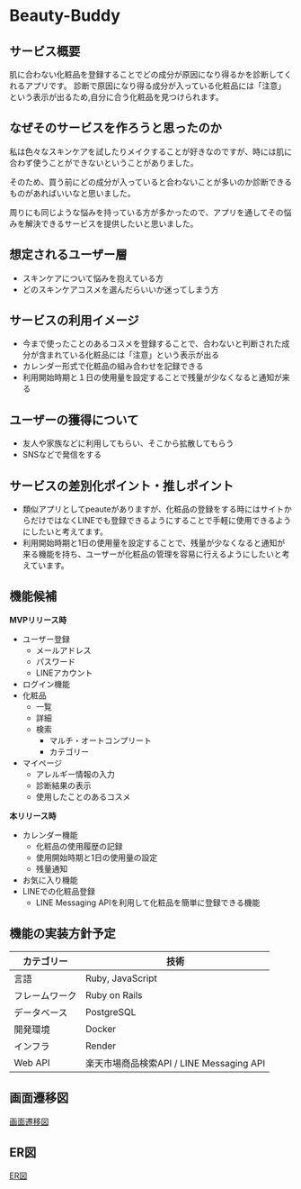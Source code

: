 # Beauty-Buddy
## サービス概要
肌に合わない化粧品を登録することでどの成分が原因になり得るかを診断してくれるアプリです。
診断で原因になり得る成分が入っている化粧品には「注意」という表示が出るため,自分に合う化粧品を見つけられます。

## なぜそのサービスを作ろうと思ったのか

私は色々なスキンケアを試したりメイクすることが好きなのですが、時には肌に合わず使うことができないということがありました。

そのため、買う前にどの成分が入っていると合わないことが多いのか診断できるものがあればいいなと思いました。

周りにも同じような悩みを持っている方が多かったので、アプリを通してその悩みを解決できるサービスを提供したいと思いました。

## 想定されるユーザー層

- スキンケアについて悩みを抱えている方
- どのスキンケアコスメを選んだらいいか迷ってしまう方

## **サービスの利用イメージ**

- 今まで使ったことのあるコスメを登録することで、合わないと判断された成分が含まれている化粧品には「注意」という表示が出る
- カレンダー形式で化粧品の組み合わせを記録できる
- 利用開始時期と１日の使用量を設定することで残量が少なくなると通知が来る

## **ユーザーの獲得について**

- 友人や家族などに利用してもらい、そこから拡散してもらう
- SNSなどで発信をする

## **サービスの差別化ポイント・推しポイント**

- 類似アプリとしてpeauteがありますが、化粧品の登録をする時にはサイトからだけではなくLINEでも登録できるようにすることで手軽に使用できるようにしたいと考えてます。
- 利用開始時期と1日の使用量を設定することで、残量が少なくなると通知が来る機能を持ち、ユーザーが化粧品の管理を容易に行えるようにしたいと考えています。

## **機能候補**

**MVPリリース時**

- ユーザー登録
    - メールアドレス
    - パスワード
    - LINEアカウント
- ログイン機能
- 化粧品
    - 一覧
    - 詳細
    - 検索
        - マルチ・オートコンプリート
        - カテゴリー
- マイページ
    - アレルギー情報の入力
    - 診断結果の表示
    - 使用したことのあるコスメ

**本リリース時**

- カレンダー機能
    - 化粧品の使用履歴の記録
    - 使用開始時期と1日の使用量の設定
    - 残量通知
- お気に入り機能
- LINEでの化粧品登録
    - LINE Messaging APIを利用して化粧品を簡単に登録できる機能

## **機能の実装方針予定**
|カテゴリー|技術|
| ----|----|
|言語|Ruby, JavaScript|
|フレームワーク|Ruby on Rails|
|データベース|PostgreSQL|
|開発環境|Docker|
|インフラ|Render|
|Web API|楽天市場商品検索API / LINE Messaging API|

## 画面遷移図
[画面遷移図](https://www.figma.com/design/NGxB66DrYIOhnE8fVl6EGL/beauty-buddy?m=auto&t=ClRXHPxFz6QmVj1u-6)

## ER図
[ER図](https://viewer.diagrams.net/?tags=%7B%7D&lightbox=1&highlight=0000ff&edit=_blank&layers=1&nav=1&title=beautybuddy.drawio#R%3Cmxfile%3E%3Cdiagram%20name%3D%22%E3%83%9A%E3%83%BC%E3%82%B81%22%20id%3D%22rJRSo4sX90WL3lKDXIOX%22%3E7Z1dc5tI1sc%2Fy3PhqmcuNCWQ0MvlyEkmM%2BvUppLMZmduXFjCMmsEWkCxPZ9%2Bm5dGSN1IICEacf5TUxULYSR3%2F%2Fv075zuPudmcLt6%2FdU310%2BfvIXl3Oj9xevN4N2Nrg%2BG4yH7J7ryllzRJ8YoubL07UVyrb%2B98NX%2B20ouavzqxl5YQXotuRR6nhPa692Lc891rXm4c830fe9l97ZHz1nsXFibS0u48HVuOuLV7%2FYifEquTvTx9vpHy14%2B8U%2FWRtPknZXJb07%2FkuDJXHgvuUuD9zeDW9%2FzwuSn1eut5UStt9suHwrezb6Yb7lhmV%2BwJ6Hxr19%2B%2F%2Frx%2Fdfffv9j81fw%2FP2hlz7lh%2Bls0j%2F4j8Dyg%2FQbh2%2B8GdiXX0c%2FhuZDdGkWhKYfpr016LMLrP1D03Ytn13Q4teOY64DO749ufJkO4s7883bhPxB%2FNXs0X61Fl%2BSzoruZf12xx4WvYwe%2Fsge%2FjX9MtHbpmMvXfbznP3p0SfOfCtg3%2BXODML0jqdw5aQ%2FvjzZofV1bc6j335hMmXXxLbjDWH5ofWau5S25a%2BWt7JC%2F43dkr7bG6f9mip7yBX7spWJPkmvPeUkMuSCMFNpLrNnb3uP%2FZB2YIXONITOPNyPXyI5zp483%2F476j0nbe1838avX%2ByVY7pM5%2BZi79LMiwd23Ee249x6jhcJwPVcS9BAdNPC99bfTH9phemFtWe7YdwOxoz9z1rmtv%2BzcWOw73rLXmvb1%2Bz%2F6HY%2FvPXcIPSZ1qJnWKzLX6yo22eht04f6liP%2FPl%2B2u7Rzw9eGHorUSCiGA4OleMKSRUxKCmIwaX0MBL08PkfhYpgf39om84XZkRNd%2Bkk%2FRfbVHPbf5JOljZ71tT7fbA%2Fkj3WnI9ObBaf7MXCck8ZuwcHw%2FHuyvXPqGL3pA%2FbNlrlp5kOs2CuGbKhtHEXgdDn2fc8XQZjQQbsdrUy4AY8uXcWsB623eVd8pujPZ0YLdHJ626v5jpaM2rVTanH1Sucp5f153vz3X%2F%2B%2FLz6p%2Fb986fh8xcZHDzYy8juQjynikeXUMK4VvGUeVoDRmcCFinFIv1mWERitJplkWl5PTRjRayFzZ93WRCZlO6rroMIt305Ebjmymr7dNIGaZBjD12QCjO0rF8gFrCGYFdEUAVsKISNqWrY0ETrQYU2tPK91XncGAgqsFam7dCdQiqIgxxwiGK50UdO1EPsySZ7Z%2F5k%2BoGVfMHRfzfRss1sEz5G8zJ%2FyX5apv86ad%2B6O1LjN84TAf3C3vSXD%2F8fWX%2F2I%2F%2Fnp%2FgR%2FSiM0Xs0V7bzltz60XJ%2BWKE9N3PvB%2FF0Fb2r6evX%2FBvJh0bvuJ6%2Fiia57L0fpm%2Bb7F%2BmRDPc%2BNE6y8H75ua66JaXtNeiN4f9fvKOY4Wsv3qptMXf9Pz1k%2Bmmj9STa0yQYS8dG7%2FEz3gMc%2B%2FY7iLWdvRWn%2F%2Bh8TtsSnSDR%2FZ0%2FjnxmExEFq8o5T7kxfMXu18rexb7Sx6ebfa46JlsnvWerV4q05374uEXP0PSug%2Fm%2FHnpRxrt7XWxbmhJ7%2BZ%2F%2BCn3Zyysueeboe25vfDJnj%2B7VpB%2Bd9u1I7MkvzfXzQfvy32dnfsWdrB2zDf%2BjmO70fj8P3sVEYfppl3AzJEZ7rXvvug5nyfSZ2MwUT8fEbC5lLl9%2BevzQ7D6cfuXtv7b%2F%2FT8cW0PNj2N7w4ApyvhdE1vENQLFGB0EMwPi50WmRe0hbg0bf4w2bAmMU%2BcrQ9ycD4U5AI4B5wDzgHnjRtdMnSu61PQuUo6N1TTefbk7tN5JnbQOet2cT1t0%2F4tg%2B0QBzk0l206B5oDzYHmQPOGjS4dNB8NgOYq0XyiHM1HxUsnXUNzLnagOWsLEbfWvvfDXliEQ%2BdVFEKOz8WVFvA5%2BBx8Dj5v3OiS4XNtrIHPFfK5TGhNb2zRqfB5JnbwOWsLcRvx2gyCaH6mO1VUUQg5PhezM4DPwefgc%2FB540aXDp%2BPJuBzlXw%2BVM7no%2BLNTV3j8xHJDBQFRlFMQTH3LfaZi3twehWlkON0WUIjcDo4HZwOTm%2FY6HaR0%2BVrlwijK8X0cYOYLhdAF6PoB6VOC9LlTSHG0BmCWGFG6Pchm3xdElPGuVohh%2BkjHBUFp4PTwenqjS4ZTDfGwHSFmD7oq8Z0o3g5pWOYzqUOTO8ZYkrvPUwPWFvem60vF9AKtdADdXElBqAOUAeoA9SbNrpkQH1UnG0PoN4AqDdZEU4ugBEVUB%2BRrP8mbwpxi7FvrazVg%2BXf880vlCm9glToUTq2vYDSQemgdPVGt4uUXrAjCJiuFNObLJZYoIAucvphsdMC9YK2EEmdGKCfrRFyhC6uwoT2illWc7WGYoAXsjMwWK5XihdNlkcsUEAX1%2BsPix14wdpCnCs26wXwooJGyOGFpGY3AoAIACIAWDoAmMNxujHAugwvHUoXzO6tF6wiKxccpvc9Uh%2F0E9mEjIwtP%2B2zXQKPrzzZzuLOfPM2IX8Qf8Uk9motvsQmI77X917u2MMCrkD28K%2Fpl9Fygpqzzo8%2BccbsKPsud2aE4%2FEdldVTeet1j%2Fdiytw9XVZMRcZlWf%2FXn7JZMpHCDTvBDTs4Xirsmi4niIt5YeIpt8%2F%2FUDwX7A%2FlC2YPhVeWtoR4Xq39pXbyOjFaopMDnpler2dW5nFNJA4UJ5QHexkZXqjnVPXICjtUDc0dVk%2BZpzVRSGCC4n4q6UO2xNwofeg8Cp0zHx8I8QfXPwiESUF0NufsE5ee%2F3YPGDlNNPRwRPRnECiuGCgeI1BcR6A4%2BSX2DMuP47Y1B3Q5ZV9lNLfV1rKL%2BD37%2BO3V%2FRT2%2FN%2FulrfBt%2BD9bPHc4xV2Qd%2B7ct6LDl%2BKvmU7MC5F3%2FL%2BF333bsL3QfXTYm95U4jU9MCm4wVV7j5XL13GbnnbiPFjwlHAmuTTRQ4pYLQ%2BQERhGDCzIurigJNiFO3YXtBM7LS4o6AtRAJ1zZXV9lmjHeroMmXIg3vIqopdoO0I7l3pLlAcA6%2FL6pKB86ks9wZgXR2sl91DejFYn4oHeKjA%2BxRFzDLh8ny%2FORmYK%2FZxrY%2F5tEIe9OB9JMiFGVtrafnQC7BDNC%2FibiBgh0rskAivWezQxFgRFezQSC5VyptCXKpk1tpnXWFRJo8KCqFHHmI%2BI4QNETZE2BBhw6aNLhl8ZzYLuK4Q12UZChpe0u%2BTwfNM7OBz1hYioCN7ZDWN0CN05HcHoYPQkd6pHYaXDKVr0%2BIUnKD0Bih9qJrSNb6Y331K17B4nzOK4uI9krBW0wg9Spft%2BwGlg9JB6aD05g0vHUoXjz18epsjD2tppUx4R6bYPSwdHL8cdxtCn8ITq9ETG5bWSFsSsWri%2FkhCmVg11N%2Fa5iMXhEA0DcO5SiHnoU1kswo8NGQ%2FQ%2FYzGEt4VbtNMxGBCwiuEsGVZyPWJiJ6dTMh2pERAQjXJuKWFB5yoZoV7WzR0ONx2RQDHgePg8dhLQHk%2B20DHm8VjzeZn7hgUZA2joPGs%2B1KghA2geUDxE%2BTCz0OF%2F16wumJa5JPF8FEqh4DHFKmTMKuVi8FJY3mKpbLQTzg1k0qOTgYaFGJvCnEfVm%2BtbSDkC6ZnCsZemSCk4%2BIECJCCGN5urHsIocXpP5ChLBdEUL1uYi1Ad1kxNvxQIrFC7QrCxGaS%2Bs%2BsMNNMr%2B1fI5ph1DoEbhoQB48z7FMCAYUIs17jszELaMQ9amJea4zihSC5Ge5thBjw%2FEwZ4b7PsquQHhKQf6zYgaZivAKtQBAitpGVgYPAKIOQNQnW9X6Fc6Tdw5AyndY9wFE3HG%2B9j3WDSvKk0l5gdBDD5k3iwVIJHVCUqcbFEdo1uqSQXgdBN8ygleeiFWnC%2FA6%2BD1rChHfV9bKozuLVNAGPXQXFx0i%2BoFYQBySo3QgDLWEMVZNGNp0QIUoMrUDKVhbiM4GCjJV0wg9tBDXsREVRFQQUcHSUUGkeq%2FR8BLCdAOYrjYNuHpMH9HBdGT93raFmKMCFZmqaYQepouuXY47IBkAhhAiFa3MrelY7oJ5c4fJY48yaFaS0XiX8aMH%2FbK8kCms%2FpVDnIq9JENmI%2BZ6Ssno4pE2QqVkdJyK5U3BPxKlZM5VCjm0lO8oRwgYmWmQmQbWEl7V7jyLI%2BHlEHzPS7sYgisvJTPQBUV0M0nk4fEABB%2BIK%2BlIXX26XAhyOGrIgMPB4bCWp1vLLnL47OO3V%2FdT2PN%2Fu1veBt%2BC97PFc08DdasMfDdZMEba%2F8Ve1xUT9iGl0wJsaUsU71QtCzl83tv%2Bm%2Bcc7BxtGa4YnFK2P7Rg56gMcMqxURGjR7KQyrcIr7cP6j8mNmV7bUvowuf50R%2B3SNOTZeyVfPruN7piJGuLNe6y%2FyptGtlJ9yPmWbCHOcuwL9491UKetciziw6DPLrCFzXgMqhxGdSXc9L4bplueQ2H5U7Lb5C3hWRzTK1TU%2F6QJSao2nTZZYIqEGpxijZicXw4xqfF8etzTq%2F9WGOrbRod7B4Un3EDdjeB3U0WbiqQwJgOdnO5A7sLirjViN35Q5OYomrTJUHsllWWA3YDu4Hd3bJpXcRuKSdKaiTesg9cMsy2cPr3uFAM3oApRfdK7zPPeLv%2Bs57j4k0vpF2pPUnwP%2BaD%2BBeU9LKy0XNFB4HH4u4YSieB%2Bdig5XcVtIW4Eo8zCKdphZwvNBHBAWcQcAYBZxBgLeFlCZwoplgCode32FEdw5UfBh5WyNDUsRSPw%2FJLU10n8KEYT3bNFeEivxW0QY%2B4UZYRyxbtIO4rTcCOsow1GV0y4K7r2JWkFNSbPD9coADVm5KaK7qok9yTVNAWooOGEknVNEKP0HVBMyB0EDoIvTShX%2FumplYZXkKUXlzGEpTeAKU3emS3QAJDOpg%2BKN0%2F3cd0MSU5SiRV0wg9TEclU2A6MB2Y3g7DSwbTDdHufmLKN5c4aVBCJj1D2z1qMJJBtzH9eZr7byJ2vK5disENWWIvuGV1uWVGecty4LDBcYFczEczRFYndPLAKF94uOtemyHmr8e5g5OUQs5303TsgsK5g3Y4bzh3cJ3WUuZwjXexaDyu03ie8PAmZmEcSmgXrssOJajEdXEHDKF6ZQZOKWRNIZ5SQL2y0%2BVCkNnFfVEcbqCfU%2FUDiokbjg8jUEw1itmV9qWQRrZ9WyHSjMTgQeNIo93UvW9kF4rKdWU2bIA3I3F2Wpi283bvW9HIax5z9hVyieXMU4Z%2FBc0QZBxsKkFcEnFJmMoTTSVwPmk4mRkFzqsLSkq3dqtE%2BAqbTDq28XuEfd9ZU4hbSR6iYdzyeFIrtEGQzUWbESET1AI8qSqlEfJBqMURWZWaZnCkQBBdTA9xWPu0%2BKOgLcinhzhbI%2FQ4ZFRcPgYxQhw8w8EzHDxr0vKC6ZOWG%2FfB9EqZXqJDpUw%2F1sgwPdc%2BmJ61hbgRgFguibM1Qo%2FpJeWUwPRgejA9mF6F5aXH9PIFDvGE8QfzByP4ELkmSqiox4VXtTZ8Jr%2Fa1%2F2zoYCNIZfw2ipED9pSyXIsbuZmU0Y0jwxm7kMQ%2FUMovQRNR07eFKIfh6NqJymFnDsnWaHBSbVz5UMmwZk0FgBGuchZtOrAorzmn6TcMnd5H%2BQRoORadEStwDPOLj%2B0xFuu9zRbv6xNws7YrCkkCZGv47B%2BQ0czKmiFHP5InWwKIWkEnisFnmVh3XIR4TYfJuuOxaJD3GKcF8QtI%2B69uPHFIFt5vb6xLKvZHmTvAHV3yLmsOSG5jVveFJJd3F6wskDLJ4iFHi0Xp6IFLYOWQctXYrG6SMvy%2FSQ8pSfoWM2aeaN18gokMO0g5x5WOy3QLTgdckJkT9inmZsK92em%2FOFHirOTJO%2Fe2aIkB9SaJD9jdZXy3cTYZ9qUQukAFM8VCYBSBFBlN6JeMOFDca3prgFUlhkVAKVJ847VCFD5k2aYnuoRJUGAEnd%2FAKDar9AuApR0xtf6xctzZWPmPMC6%2FTd%2FHE4aYj4UtzV4uHb7w09S%2BfPvGWmieCBJwvL7D3qXyy4e5MZS8mBha1%2BpIdaRs0tJYJ6bgYX1aG6c7d993pmmeJlFz7Fkv18WJkc10GTBeBBXIOFhlPAwHPPBcmaev7D8vT%2BgpO%2BxtUTXc%2BJJ64vHE7pwxKmGziQZ6pW3Ba%2FvTe34U6MqoudaSGwPEl2gwAUKXMCQ1mBI6XjA0kJBIP5WEr%2FyI4Oy1PVdKMJ7fmfqOPK3bQsx6js3HctdmNdw7q8VM1YFOdFDf4lHCfQH%2BgP9YUhrMKR00F%2BTbW8D%2Bh89ragC%2FZUfZNQ0XVBLF9B%2Fd4nPdp8s3w5r6WSt%2FJpg510CrTgtcXbgdfUWH3Zk0BR7Ca07EXsdE14F1RH0HIo3dMNzgOcAzwGG9AxDSsdz0JHn5GoWDRo95FkgF9kuS6Um6PxDCzWEJpD4ZNsW4r7DpectVub8qe2TVdu1Q5DyUQMHNXDaQflXWgOHtVnUqtfpPVyJQSbkLci2asJbaKe30OSJZvmX5k%2BGtyAdRPAWtMH5me4KT%2B1d4mzeY6KF7X1b%2Bsv9aokjfIOCI3y2O%2FdWa0YHkUjrOcFHejIvP9YIelfFmQfgXcG7gncF76oFBpmOdzUQ9%2BXAu2qrdyVRZdPeVYXzPnS8q2wQwbvSBiLgbQLrnm%2FOKi5YTHmGqiAggi5DcRoouAxwGeAywGVogUGm4zJoFfbjwGVQ6zLomnKXQauQFIyOy6CV78rOuwyauML7ZLEPxuatM5VD0FeQbS2GrwBfAb4CfIXWGGQ6vsJAFruBr9BOX2Go3FcYVDgZRMdXyAYRfAVtIAYfVtbKw8R0nm4IegqikCLYgpBqERIZwmHuEgjnaghnrJpw9H4FICZDONtBBMLR%2ByIDR8W07s0V%2B0zMT2fKhyDoiOsvzIpbS8uHlmrREh3W4RwItGkd2gxKl3%2B6GNrw4A1pkkGsJtcWooudr6yOyecc9RAEGXGbQK6IJ9RUg5oIoQyiNK1FGeWlCXV%2BzIU2yuhAmawtJKdacjXOMfmcox56KMO%2FB7apSe7DNjVsUzu6TS1H%2FtipdjmbTMchGIuxTWuxtHgiaabPJ2%2Fpuabzfnt1Fg8%2Bi5P%2F9p47L1ZL1JP%2FYdbpLfUYzE3o7faz9WqH%2F879%2FGf0qJ%2BN9NW7V46D0QvuTcQ%2ByC%2B%2BH4vn%2FZdEAvHFD7bDHRXLXWxvWZnuW3Itd4comjQvUuBt%2FDlfKZiExr9%2B%2Bf3rx%2Fdff%2Fv9j81fwfP3h166oBA1z0EN%2BZbDzMEPa%2BfpBxTy2YuTjnPtTbg0Ur9gODF2HxHG3lL6WxeQxGR4LZJgXei%2FZb8Uvcj9VvRy%2B2vxq9ZIKe3RkPu9RX0xHtStufMcxKkYPmhQGv1TpNH%2FeTqd7MpDmxwTSPzqs%2BWz2ZaZ4NKCKKWrUqopMNZ6Sd3oLZONGFdoqUWpbhmSW04wDAW76hVNMsYeexRMMuzvNt9yt6XBusLPydbn0s%2FpGUb%2BcUfv599rK7%2FkG9Q7402vb8bLTXJ%2F7piwuma8mnU9mpQ1XeOW2S6lgHzSlFeRhtTPa2W1kdWkb404xLX%2FthuOFqNyQZ8Py6pDU2Y65OFOMXi%2B9r1H27GKs0Gl0ZidBbdBPwnWhKbtxjCq3ewvpMVXnmxncWe%2BeZuQP4i%2Fmj3ar9biSxyoi%2B9lfXXHHhakvbNfEZKHceast6JPnPlWFAK9M6NVtf3CnrKYTWF3lw%2FBDEe7JGCUXR7LznPV36E41XfSaqqohsPjpcLur3KSqGPFVP6VxU3LnztQ3rVsh5Hc9CVvCnHPV1SOtd3B%2BBoqBtavFHKrolPk7kB51XYsiia%2FhPKq12Ysu7hcOfz%2B%2Fdvvfw8%2B%2FfPb%2FYd3q4H38nJn9bRClYC393lbkE9pBC%2FkbcmkfDHelvY%2FX8jfTpUfOoPbR%2FqreDx0mralf7aYjX0TWP49IeKuUSxdBm5pO4hhOQ4mEM%2BJ4ukigMgnyApZXUkjyV6QuBJ%2FVAkBTpWHAMXjWd1hkuMdNindYR2CEmlTSDa3r954%2FQ9KbFKnaLoMJ%2FJooCzLPKKBiAYiGghjSTcaKJ9xZRWNAePq1uOzSVQZjXMFdCnPXMnuqrDFpvMoLivXWFOpc5z7bCPUFBaZV3ruU4ZB5QiqiOST4vQlit5zCN9%2F0NzcxGxHvd59%2FUaVnqsqi4XCVYVVx2n%2BAttPvejMxYwuHZcXaddb5vIayl3eDqZWL2soSOZPlzdF8S5iuLydhCO4vEdd3v6jOd%2F9na0%2FIHye6TiWv3yDZ1y77aXnGYt7QuAZw%2FjDM4Zn3LTRJeMZa8MJPGGlnrBEaQ1vxRxOqXi%2Bmdrh%2BvayEAyVghsX0Ag5RNcM2eYhMDoYHYxektEJ5qK%2BnOWlw%2BkGVqyUcrquKed04%2FrrzJTtHq52cDprC2LVZC6gEYKcLlveBqeD08Hp4PTmLS8ZTud5uNuf2rie3ObbzOo3lRIki1IrnfZaT8PV%2BczGBzOCXboqwJCnzuU5d8flSs8UVwWoXZVihL8JVdaTPDvNjF1dmickgz9dltpAko69SVlWrTEx6ctVW1Rj4sj9uzUmjlbOGPX3xkjSwMIYER40mu4%2FaM%2FI11fnSdp7vLZn%2Bw38qab56MC6cF0D7qWVyFxfe9mXswI0g6spCneqNGqyzKdrg8dCjmtjpKzmhVwb4kbjL9bSDhiQoqzBcf9hv6zBpOyR%2BSxsW3%2BPylLOIEJfV4Q%2BGzDXU9ZgIJ7sJFTWIBsPCNkPxI3MSGR2klLoBe65O4PAveQ%2BZDJDJjNYSwTb06Y5sHGZNHGflkW4OnE3WdhA%2BpUlW5gJZRHm8gdx9yTbkqnVNqhTLgSxWxQQsfIGF9APHRCRZU4EmaiLBSqvbzCskHGoY5t3s8EALBkW78JM83OUS7XRT534d%2FmLg%2BS%2FE6I%2BJ%2BVHEVJipjUagnvXXFmFbnxBWpB2T6qtGBwEIUwvHC6IfWLTMjYtIwFIU1aXjusiy4AH10Wd66K%2BGsSwws6Wrvku5bur876LuJtl7XusE1aE55Hy8iBI78XlQ0DvoHfQO%2Bi9KatLht61oXgcBbTeJK0rT2SvDcVjJx2l80ztwHPWFqLjjvR91TRCj9Glrj0YHYwORi%2FJ6EgLUqPlJcTpfXC6Uk5vQZptrVACneP0fun%2B6T6ni5sakL6vmkYIcjpi6eB0cDo4vR2WlwynG9RS%2BJRI%2B5dm%2BakrhY82Tu88miiNHzhpSQofY3R92vi53x%2Fu6iNKJ30s%2Fxd79dnymQGN8%2F00LpuDx6CPZ36a1p5f7zy%2Fb3x9NkVNwsbTbcq4X1IcOj%2Fnpzj5Yja38fDE9HDyxf37eflqafLFEybD2cdvr%2B6nsOf%2Fdre8Db4F72eL556YxWbG4HaBfGXHgckY7vdXyfBTtp58jh2S9iZPhIaNvudmTzg4WFqZrkwuCPHIczfTlR0eDqRClPKmECOURPMmnKuULgcqpW2ji9IhnDahJvl0MdoibxqcPapplbQeJGkyn5NcECROHh0eC%2BARTTx5lKQYaPeU0gpt0CMQMdEKP0YBuYA49ptGjGmBOBQSR5N5muTmo0JUrGvEQTJ9pFwFYiiM2FmKcxVCjzvE1F65LSdQDNBjXzDi9gGQRnOk0WhaFbkAxNKgHSULHbGMrCnEWAax3d%2FnKoQeWYg%2BKsjiBMWQIQv%2BkVe0wSx7cZmSpAU70ESplS46PZEUnT643Kd4g9lgr95utg2xaIfZ%2Fi%2Bct8GMvfS9aD%2F%2B9nY22p8%2BeQsruuN%2F%3C%2Fdiagram%3E%3C%2Fmxfile%3E)
